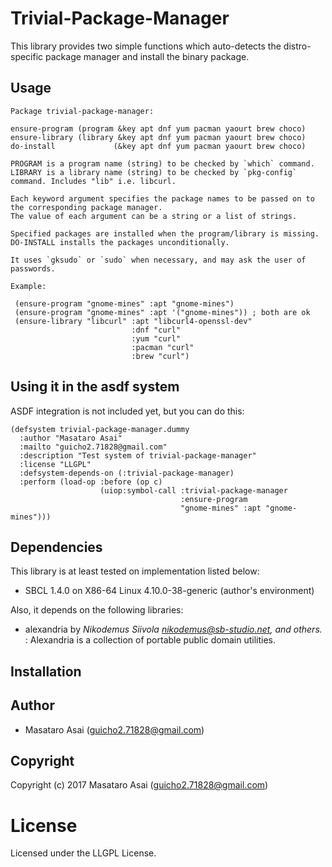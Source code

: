 
# Trivial-Package-Manager

This library provides two simple functions which auto-detects the distro-specific package manager and
install the binary package.

## Usage

    Package trivial-package-manager:
    
    ensure-program (program &key apt dnf yum pacman yaourt brew choco)
    ensure-library (library &key apt dnf yum pacman yaourt brew choco)
    do-install             (&key apt dnf yum pacman yaourt brew choco)

    PROGRAM is a program name (string) to be checked by `which` command.
    LIBRARY is a library name (string) to be checked by `pkg-config` command. Includes "lib" i.e. libcurl.

    Each keyword argument specifies the package names to be passed on to the corresponding package manager.
    The value of each argument can be a string or a list of strings.

    Specified packages are installed when the program/library is missing.
    DO-INSTALL installs the packages unconditionally.
    
    It uses `gksudo` or `sudo` when necessary, and may ask the user of passwords.
    
    Example:
    
     (ensure-program "gnome-mines" :apt "gnome-mines")
     (ensure-program "gnome-mines" :apt '("gnome-mines")) ; both are ok
     (ensure-library "libcurl" :apt "libcurl4-openssl-dev"
                               :dnf "curl"
                               :yum "curl"
                               :pacman "curl"
                               :brew "curl")

## Using it in the asdf system

ASDF integration is not included yet, but you can do this:

```common-lisp
(defsystem trivial-package-manager.dummy
  :author "Masataro Asai"
  :mailto "guicho2.71828@gmail.com"
  :description "Test system of trivial-package-manager"
  :license "LLGPL"
  :defsystem-depends-on (:trivial-package-manager)
  :perform (load-op :before (op c)
                    (uiop:symbol-call :trivial-package-manager
                                      :ensure-program
                                      "gnome-mines" :apt "gnome-mines")))
```


## Dependencies
This library is at least tested on implementation listed below:

+ SBCL 1.4.0 on X86-64 Linux 4.10.0-38-generic (author's environment)

Also, it depends on the following libraries:

+ alexandria by *Nikodemus Siivola <nikodemus@sb-studio.net>, and others.* :
    Alexandria is a collection of portable public domain utilities.

## Installation

## Author

* Masataro Asai (guicho2.71828@gmail.com)

## Copyright

Copyright (c) 2017 Masataro Asai (guicho2.71828@gmail.com)

# License

Licensed under the LLGPL License.


